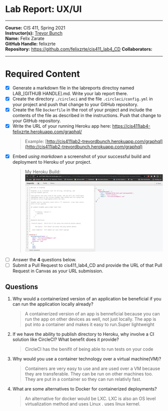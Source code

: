 # Lab Report: UX/UI

---

**Course:** CIS 411, Spring 2021  
**Instructor(s):** [Trevor Bunch](https://github.com/trevordbunch)  
**Name:** Felix Zarate  
**GitHub Handle:** felixzrte  
**Repository:** https://github.com/felixzrte/cis411_lab4_CD
**Collaborators:**

---

# Required Content

- [x] Generate a markdown file in the labreports directoy named LAB\_[GITHUB HANDLE].md. Write your lab report there.
- [x] Create the directory `./circleci` and the file `.circleci/config.yml` in your project and push that change to your GitHub repository.
- [x] Create the file `Dockerfile` in the root of your project and include the contents of the file as described in the instructions. Push that change to your GitHub repository.
- [x] Write the URL of your running Heroku app here: https://cis411lab4-felixzrte.herokuapp.com/graphql/
  > Example: [http://cis411lab2-trevordbunch.herokuapp.com/graphql](http://cis411lab2-trevordbunch.herokuapp.com/graphql)
- [x] Embed _using markdown_ a screenshot of your successful build and deployment to Heroku of your project.
  > My Heroku Build: ![Successful Build](../assets/heroku_app.png)
- [ ] Answer the **4** questions below.
- [ ] Submit a Pull Request to cis411_lab4_CD and provide the URL of that Pull Request in Canvas as your URL submission.

## Questions

1. Why would a containerized version of an application be beneficial if you can run the application locally already?
   > A containerized version of an app is benneficial because you can run the app on other devices as well, not just locally. The app is put into a container and makes it easy to run.Super lightweight
2. If we have the ability to publish directory to Heroku, why involve a CI solution like CircleCI? What benefit does it provide?
   > CircleCI has the benifit of being able to run tests on your code
3. Why would you use a container technology over a virtual machine(VM)?
   > Containers are very easy to use and are used over a VM because they are transferable. They can be run on other machines too. They are put in a container so they can run relativly fast.
4. What are some alternatives to Docker for containerized deployments?
   > An alternative for docker would be LXC. LXC is also an OS level virtualization method and uses Linux . uses linux kernel.
